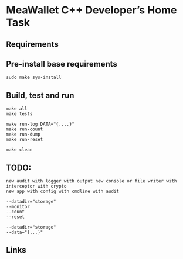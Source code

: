MeaWallet C++ Developer’s Home Task
===================================

Requirements
------------

Pre-install base requirements
-----------------------------

    sudo make sys-install


Build, test and run
-------------------

    make all
    make tests

    make run-log DATA="{....}"
    make run-count
    make run-dump
    make run-reset

    make clean


TODO:
-----
    new audit with logger with output new console or file writer with interceptor with crypto
    new app with config with cmdline with audit

    --datadir="storage"
    --monitor
    --count
    --reset

    --datadir="storage"
    --data="{...}"

Links
-----
